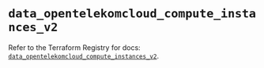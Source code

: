 # `data_opentelekomcloud_compute_instances_v2`

Refer to the Terraform Registry for docs: [`data_opentelekomcloud_compute_instances_v2`](https://registry.terraform.io/providers/opentelekomcloud/opentelekomcloud/1.36.18/docs/data-sources/compute_instances_v2).
